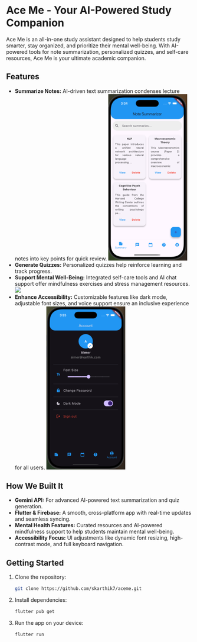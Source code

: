# Ace Me - Your AI-Powered Study Companion  

Ace Me is an all-in-one study assistant designed to help students study smarter, stay organized, and prioritize their mental well-being. With AI-powered tools for note summarization, personalized quizzes, and self-care resources, Ace Me is your ultimate academic companion.

## Features  
- **Summarize Notes:** AI-driven text summarization condenses lecture notes into key points for quick review. <img src="readmePics/summaries.png" width="214">
- **Generate Quizzes:** Personalized quizzes help reinforce learning and track progress. 
- **Support Mental Well-Being:** Integrated self-care tools and AI chat support offer mindfulness exercises and stress management resources. <img src="readmePics/meantal_health.png" width="214">
- **Enhance Accessibility:** Customizable features like dark mode, adjustable font sizes, and voice support ensure an inclusive experience for all users. <img src="readmePics/access.png" width="214">

## How We Built It  
- **Gemini API:** For advanced AI-powered text summarization and quiz generation.  
- **Flutter & Firebase:** A smooth, cross-platform app with real-time updates and seamless syncing.  
- **Mental Health Features:** Curated resources and AI-powered mindfulness support to help students maintain mental well-being.  
- **Accessibility Focus:** UI adjustments like dynamic font resizing, high-contrast mode, and full keyboard navigation.

## Getting Started  
1. Clone the repository:  
    ```bash
    git clone https://github.com/skarthik7/aceme.git
    ```
2. Install dependencies:  
    ```bash
    flutter pub get
    ```
3. Run the app on your device:  
    ```bash
    flutter run
    ```
